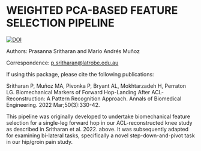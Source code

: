 # WEIGHTED PCA-BASED FEATURE SELECTION PIPELINE

[![DOI](https://zenodo.org/badge/747145339.svg)](https://zenodo.org/doi/10.5281/zenodo.10556573)

Authors: Prasanna Sritharan and Mario Andrés Muñoz

Correspondence: p.sritharan@latrobe.edu.au

If using this package, please cite the following publications:

Sritharan P, Muñoz MA, Pivonka P, Bryant AL, Mokhtarzadeh H, Perraton LG. Biomechanical Markers of Forward Hop-Landing After ACL-Reconstruction: A Pattern Recognition Approach. Annals of Biomedical Engineering. 2022 Mar;50(3):330-42.

This pipeline was originally developed to undertake biomechanical feature selection for a single-leg forward hop in our ACL-reconstructed knee study as described in Sritharan et al. 2022. above. It was subsequently adapted for examining bi-lateral tasks, specifically a novel step-down-and-pivot task in our hip/groin pain study.

